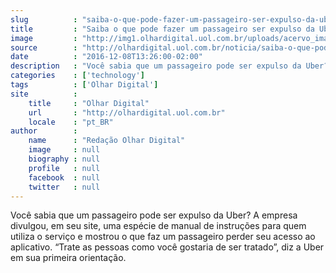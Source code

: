 ```yaml
---
slug          : "saiba-o-que-pode-fazer-um-passageiro-ser-expulso-da-uber"
title         : "Saiba o que pode fazer um passageiro ser expulso da Uber"
image         : "http://img1.olhardigital.uol.com.br/uploads/acervo_imagens/2016/05/20160524134849_660_420.jpg"
source        : "http://olhardigital.uol.com.br/noticia/saiba-o-que-pode-fazer-um-passageiro-ser-expulso-da-uber/64517"
date          : "2016-12-08T13:26:00-02:00"
description   : "Você sabia que um passageiro pode ser expulso da Uber? A empresa divulgou, em seu site, uma espécie de manual de instruções para quem utiliza o serviço e mostrou o que faz um passageiro perder seu acesso ao aplicativo. “Trate as pessoas como você gostaria de ser tratado”, diz a Uber em sua primeira orientação."
categories    : ['technology']
tags          : ['Olhar Digital']
site          :
    title     : "Olhar Digital"
    url       : "http://olhardigital.uol.com.br"
    locale    : "pt_BR"
author        :
    name      : "Redação Olhar Digital"
    image     : null
    biography : null
    profile   : null
    facebook  : null
    twitter   : null
---
```


Você sabia que um passageiro pode ser expulso da Uber? A empresa divulgou, em seu site, uma espécie de manual de instruções para quem utiliza o serviço e mostrou o que faz um passageiro perder seu acesso ao aplicativo. “Trate as pessoas como você gostaria de ser tratado”, diz a Uber em sua primeira orientação.
